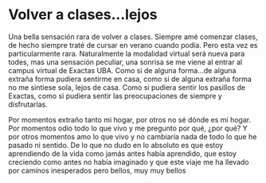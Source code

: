 # Volver a clases...lejos

Una bella sensación rara de volver a clases. Siempre amé comenzar clases, de hecho siempre traté de cursar en verano cuando podía. Pero esta vez es particularmente rara. Naturalmente la modalidad virtual será nueva para todes, mas una sensación peculiar, una sonrisa se me viene al entrar al campus virtual de Exactas UBA. Como si de alguna forma...de alguna extraña forma pudiera sentirme en casa, como si de alguna extraña forma no me sintiese sola, lejos de casa. Como si pudiera sentir los pasillos de Exactas, como si pudiera sentir las preocupaciones de siempre y disfrutarlas.

Por momentos extraño tanto mi hogar, por otros no sé dónde es mi hogar. Por momentos odio todo lo que vivo y me pregunto por qué, ¿por qué? Y por otros momentos amo lo que vivo y no cambiaría nada de todo lo que he pasado ni sentido. De lo que no dudo en lo absoluto es que estoy aprendiendo de la vida como jamás antes había aprendido, que estoy creciendo como antes no había imaginado y que este viaje me ha llevado por caminos inesperados pero bellos, muy muy bellos
